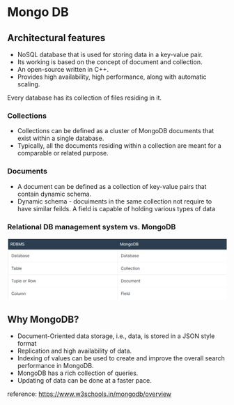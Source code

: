 # Mongo DB

## Architectural features
- NoSQL database that is used for storing data in a key-value pair.
- Its working is based on the concept of document and collection.
- An open-source written in C++.
- Provides high availability, high performance, along with automatic scaling.


Every database has its collection of files residing in it.

### Collections
- Collections can be defined as a cluster of MongoDB documents that exist within a single database. 
- Typically, all the documents residing within a collection are meant for a comparable or related purpose.

### Documents
- A document can be defined as a collection of key-value pairs that contain dynamic schema.
- Dynamic schema - docuiments in the same collection not require to have similar feilds. A field is capable of holding various types of data 

### Relational DB management system vs. MongoDB
![img.png](img.png)

## Why MongoDB?
- Document-Oriented data storage, i.e., data, is stored in a JSON style format
- Replication and high availability of data.
- Indexing of values can be used to create and improve the overall search performance in MongoDB.
- MongoDB has a rich collection of queries.
- Updating of data can be done at a faster pace.



reference: https://www.w3schools.in/mongodb/overview
